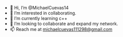 - 👋 Hi, I’m @MichaelCuevas14
- 👀 I’m interested in collaborating.
- 🌱 I’m currently learning c++
- 💞️ I’m looking to collaborate and expand my network.
- 📫 Reach me at michaelcuevas111298@gmail.com

<!---
MichaelCuevas14/MichaelCuevas14 is a ✨ special ✨ repository because its `README.md` (this file) appears on your GitHub profile.
You can click the Preview link to take a look at your changes.
--->
